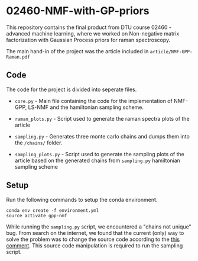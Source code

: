 # 02460-NMF-with-GP-priors
This repository contains the final product from DTU course 02460 -
advanced machine learning, where we worked on Non-negative matrix factorization
with Gaussian Process priors for raman spectroscopy.

The main hand-in of the project was the article included in ```article/NMF-GPP-Raman.pdf```

## Code
The code for the project is divided into seperate files.

* `core.py` - Main file containing the code for the implementation of NMF-GPP, LS-NMF and the
hamiltonian sampling scheme.

* `raman_plots.py` - Script used to generate the raman spectra plots of the article

* `sampling.py` - Generates three monte carlo chains
and dumps them into the `/chains/` folder.

* `sampling_plots.py` - Script used to generate the sampling plots of the article
based on the generated chains from `sampling.py`
hamiltonian sampling scheme

## Setup
Run the following commands to setup the conda environment.

```
conda env create -f environment.yml
source activate gpp-nmf
```

While running the `sampling.py` script, we encountered a "chains not unique" bug.
From search on the internet, we found that the current (only) way to solve the problem
was to change the source code according to the [this comment](https://github.com/pymc-devs/pymc3/issues/2856#issuecomment-366039215).
This source code manipulation is required to run the sampling script.


